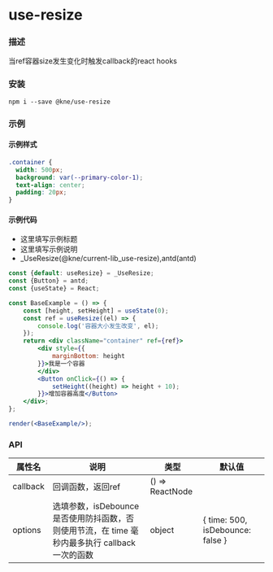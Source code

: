 
# use-resize


### 描述

当ref容器size发生变化时触发callback的react hooks


### 安装

```shell
npm i --save @kne/use-resize
```

### 示例


#### 示例样式

```scss
.container {
  width: 500px;
  background: var(--primary-color-1);
  text-align: center;
  padding: 20px;
}
```

#### 示例代码

- 这里填写示例标题
- 这里填写示例说明
- _UseResize(@kne/current-lib_use-resize),antd(antd)

```jsx
const {default: useResize} = _UseResize;
const {Button} = antd;
const {useState} = React;

const BaseExample = () => {
    const [height, setHeight] = useState(0);
    const ref = useResize((el) => {
        console.log('容器大小发生改变', el);
    });
    return <div className="container" ref={ref}>
        <div style={{
            marginBottom: height
        }}>我是一个容器
        </div>
        <Button onClick={() => {
            setHeight((height) => height + 10);
        }}>增加容器高度</Button>
    </div>;
};

render(<BaseExample/>);

```


### API

| 属性名      | 说明                                                           | 类型              | 默认值                              |
|----------|--------------------------------------------------------------|-----------------|----------------------------------|
| callback | 回调函数，返回ref                                                   | () => ReactNode |                                  |
| options  | 选填参数，isDebounce是否使用防抖函数，否则使用节流，在 time 毫秒内最多执行 callback 一次的函数 | object          | { time: 500, isDebounce: false } |

